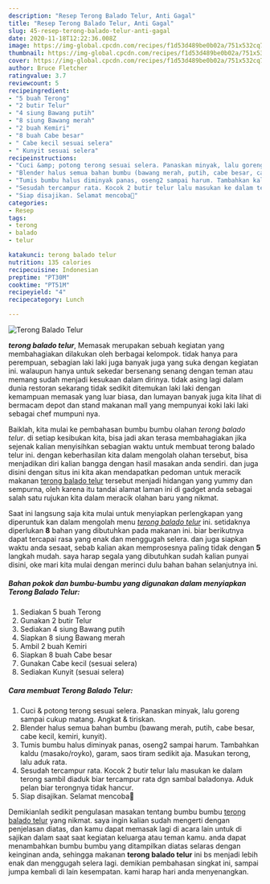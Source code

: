 ```yaml
---
description: "Resep Terong Balado Telur, Anti Gagal"
title: "Resep Terong Balado Telur, Anti Gagal"
slug: 45-resep-terong-balado-telur-anti-gagal
date: 2020-11-18T12:22:36.008Z
image: https://img-global.cpcdn.com/recipes/f1d53d489be0b02a/751x532cq70/terong-balado-telur-foto-resep-utama.jpg
thumbnail: https://img-global.cpcdn.com/recipes/f1d53d489be0b02a/751x532cq70/terong-balado-telur-foto-resep-utama.jpg
cover: https://img-global.cpcdn.com/recipes/f1d53d489be0b02a/751x532cq70/terong-balado-telur-foto-resep-utama.jpg
author: Bruce Fletcher
ratingvalue: 3.7
reviewcount: 5
recipeingredient:
- "5 buah Terong"
- "2 butir Telur"
- "4 siung Bawang putih"
- "8 siung Bawang merah"
- "2 buah Kemiri"
- "8 buah Cabe besar"
- " Cabe kecil sesuai selera"
- " Kunyit sesuai selera"
recipeinstructions:
- "Cuci &amp; potong terong sesuai selera. Panaskan minyak, lalu goreng sampai cukup matang. Angkat &amp; tiriskan."
- "Blender halus semua bahan bumbu (bawang merah, putih, cabe besar, cabe kecil, kemiri, kunyit)."
- "Tumis bumbu halus diminyak panas, oseng2 sampai harum. Tambahkan kaldu (masako/royko), garam, saos tiram sedikit aja. Masukan terong, lalu aduk rata."
- "Sesudah tercampur rata. Kocok 2 butir telur lalu masukan ke dalam terong sambil diaduk biar tercampur rata dgn sambal baladonya. Aduk pelan biar terongnya tidak hancur."
- "Siap disajikan. Selamat mencoba🥰"
categories:
- Resep
tags:
- terong
- balado
- telur

katakunci: terong balado telur 
nutrition: 135 calories
recipecuisine: Indonesian
preptime: "PT30M"
cooktime: "PT51M"
recipeyield: "4"
recipecategory: Lunch

---
```



![Terong Balado Telur](https://img-global.cpcdn.com/recipes/f1d53d489be0b02a/751x532cq70/terong-balado-telur-foto-resep-utama.jpg)

<b><i>terong balado telur</i></b>, Memasak merupakan sebuah kegiatan yang membahagiakan dilakukan oleh berbagai kelompok. tidak hanya para perempuan, sebagian laki laki juga banyak juga yang suka dengan kegiatan ini. walaupun hanya untuk sekedar bersenang senang dengan teman atau memang sudah menjadi kesukaan dalam dirinya. tidak asing lagi dalam dunia restoran sekarang tidak sedikit ditemukan laki laki dengan kemampuan memasak yang luar biasa, dan lumayan banyak juga kita lihat di bermacam depot dan stand makanan mall yang mempunyai koki laki laki sebagai chef mumpuni nya.



Baiklah, kita mulai ke pembahasan bumbu bumbu olahan <i>terong balado telur</i>. di setiap kesibukan kita, bisa jadi akan terasa membahagiakan jika sejenak kalian menyisihkan sebagian waktu untuk membuat terong balado telur ini. dengan keberhasilan kita dalam mengolah olahan tersebut, bisa menjadikan diri kalian bangga dengan hasil masakan anda sendiri. dan juga disini dengan situs ini kita akan mendapatkan pedoman untuk meracik makanan <u>terong balado telur</u> tersebut menjadi hidangan yang yummy dan sempurna, oleh karena itu tandai alamat laman ini di gadget anda sebagai salah satu rujukan kita dalam meracik olahan baru yang nikmat.


Saat ini langsung saja kita mulai untuk menyiapkan perlengkapan yang diperuntuk kan dalam mengolah menu <u><i>terong balado telur</i></u> ini. setidaknya diperlukan <b>8</b> bahan yang dibutuhkan pada makanan ini. biar berikutnya dapat tercapai rasa yang enak dan menggugah selera. dan juga siapkan waktu anda sesaat, sebab kalian akan memprosesnya paling tidak dengan <b>5</b> langkah mudah. saya harap segala yang dibutuhkan sudah kalian punyai disini, oke mari kita mulai dengan merinci dulu bahan bahan selanjutnya ini.

<!--inarticleads1-->

##### Bahan pokok dan bumbu-bumbu yang digunakan dalam menyiapkan Terong Balado Telur:

1. Sediakan 5 buah Terong
1. Gunakan 2 butir Telur
1. Sediakan 4 siung Bawang putih
1. Siapkan 8 siung Bawang merah
1. Ambil 2 buah Kemiri
1. Siapkan 8 buah Cabe besar
1. Gunakan  Cabe kecil (sesuai selera)
1. Sediakan  Kunyit (sesuai selera)




<!--inarticleads2-->

##### Cara membuat Terong Balado Telur:

1. Cuci &amp; potong terong sesuai selera. Panaskan minyak, lalu goreng sampai cukup matang. Angkat &amp; tiriskan.
1. Blender halus semua bahan bumbu (bawang merah, putih, cabe besar, cabe kecil, kemiri, kunyit).
1. Tumis bumbu halus diminyak panas, oseng2 sampai harum. Tambahkan kaldu (masako/royko), garam, saos tiram sedikit aja. Masukan terong, lalu aduk rata.
1. Sesudah tercampur rata. Kocok 2 butir telur lalu masukan ke dalam terong sambil diaduk biar tercampur rata dgn sambal baladonya. Aduk pelan biar terongnya tidak hancur.
1. Siap disajikan. Selamat mencoba🥰




Demikianlah sedikit pengulasan masakan tentang bumbu bumbu <u>terong balado telur</u> yang nikmat. saya ingin kalian sudah mengerti dengan penjelasan diatas, dan kamu dapat memasak lagi di acara lain untuk di sajikan dalam saat saat kegiatan keluarga atau teman kamu. anda dapat menambahkan bumbu bumbu yang ditampilkan diatas selaras dengan keinginan anda, sehingga makanan <b>terong balado telur</b> ini bs menjadi lebih enak dan menggugah selera lagi. demikian pembahasan singkat ini, sampai jumpa kembali di lain kesempatan. kami harap hari anda menyenangkan.
